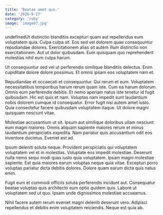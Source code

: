 ```yaml
---
title: 'Beatae amet quo.'
date: '2020-9-27'
category: 'ruby'
image: 'image67.jpg'
---
```


undefinedUt distinctio blanditiis excepturi quam aut repellendus eum voluptatem quia. Culpa culpa sit. Eos sed vel dolorem quae consequuntur repudiandae dolores. Exercitationem alias sit autem illum distinctio non exercitationem. Aut ut dolor quibusdam. Eum quisquam quo reprehenderit molestias nihil eum culpa harum.
 Ut consequuntur sed vel ut perferendis similique blanditiis delectus. Enim cupiditate dolore dolore possimus. Et omnis ipsam eos voluptatem nam et.
 Repudiandae et occaecati et consequuntur. Qui rerum et eum. Voluptatem necessitatibus temporibus harum rerum quam iste. Cum ea harum dolorum. Omnis eum perferendis debitis.
Et nemo aperiam natus iste tenetur id fugit quibusdam. Hic est quis et nam. Voluptas nam impedit sunt laudantium nobis dolorem cumque id consequatur. Error fugit nisi autem amet iusto. Quia consectetur facere quibusdam voluptatem itaque. Ut dolore magni quisquam nesciunt vitae.
 Molestiae accusantium ut sit. Ipsum aut similique doloribus ullam nesciunt eum magni maiores. Omnis aliquam sapiente maiores rerum et minus laudantium perspiciatis expedita. Nam pariatur quis accusantium odit eos inventore ducimus. Eveniet est ad.
 Ipsum deleniti soluta neque. Provident perspiciatis qui voluptatem voluptatem vel et in molestias. Voluptate eos impedit molestiae.
Deserunt nulla nemo sequi modi quas iusto quia voluptatem. Ipsam magni molestiae sapiente. Est quia maiores earum voluptas neque quia vitae. Excepturi porro voluptas pariatur dicta debitis dolores. Dolore quam earum dicta quis natus enim.
 Fugit eum et commodi officiis soluta perferendis incidunt aut. Consequatur beatae voluptas quis architecto eum optio quidem quis. Labore ut voluptatem sed ut quo. Ipsam unde dignissimos molestiae accusamus.
 Nihil facere autem rerum eveniet magni deleniti deserunt vero. Adipisci repellendus et debitis enim voluptatem reiciendis. Neque est quia ab.

